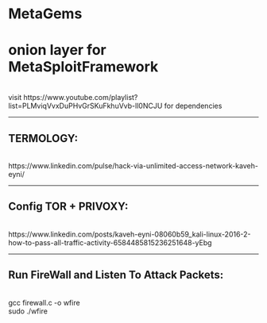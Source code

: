 # MetaGems<br>
<h1>onion layer for MetaSploitFramework</h1>
<br>
visit https://www.youtube.com/playlist?list=PLMviqVvxDuPHvGrSKuFkhuVvb-ll0NCJU for dependencies
<hr>
<h2>TERMOLOGY:</h2><br>
https://www.linkedin.com/pulse/hack-via-unlimited-access-network-kaveh-eyni/
<hr>
<h2>Config TOR + PRIVOXY:</h2><br>
https://www.linkedin.com/posts/kaveh-eyni-08060b59_kali-linux-2016-2-how-to-pass-all-traffic-activity-6584485815236251648-yEbg
<hr>
<h2>Run FireWall and Listen To Attack Packets:</h2><br>
gcc firewall.c -o wfire<br>
sudo ./wfire<br>
